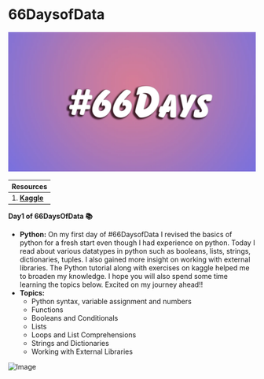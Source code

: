 # 66DaysofData
![Image](./images/66days.png)

| Resources |
| ----- |
| 1. [**Kaggle**](https://www.kaggle.com/learn) |


**Day1 of 66DaysOfData :books:**
- **Python:** On my first day of #66DaysofData I revised the basics of python for a fresh start even though I had experience on python. Today I read about various datatypes in python such as booleans, lists, strings, dictionaries, tuples. I also gained more insight on working with external libraries. The Python tutorial along with exercises on kaggle helped me to broaden my knowledge. I hope you will also spend some time learning the topics below. Excited on my journey ahead!!
- **Topics:**
  - Python syntax, variable assignment and numbers
  - Functions
  - Booleans and Conditionals
  - Lists
  - Loops and List Comprehensions
  - Strings and Dictionaries
  - Working with External Libraries

![Image]()